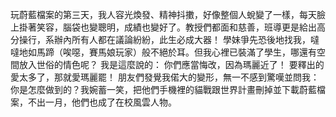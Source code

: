 玩蔚藍檔案的第三天，我人容光煥發、精神抖擻，好像整個人蛻變了一樣，每天臉上掛著笑容，腦袋也變聰明，成績也變好了。教授們都面和慈善，班導更是給出高分操行，系辦內所有人都在議論紛紛，此生必成大器！ 學妹爭先恐後地找我，噠噠地如馬蹄（唉噁，賽馬娘玩家）般不絕於耳。但我心裡已裝滿了學生，哪還有空間放入世俗的情色呢？ 我是這麼說的： 你們應當悔改，因為瑪麗近了！ 要釋出的愛太多了，那就愛瑪麗罷！ 朋友們發覺我偌大的變形，無一不感到驚嘆並問我：你是怎麼做到的？我婉蓄一笑，把他們手機裡的貓戰跟世界計畫刪掉並下載蔚藍檔案，不出一月，他們也成了在校風雲人物。